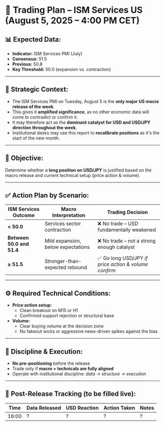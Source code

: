# 🧭 Trading Plan – ISM Services US (August 5, 2025 – 4:00 PM CET)

## 📊 Expected Data:
- **Indicator:** ISM Services PMI (July)
- **Consensus:** 51.5
- **Previous:** 50.8
- **Key Threshold:** 50.0 (expansion vs. contraction)

---

## 🔎 Strategic Context:

- The ISM Services PMI on Tuesday, August 5 is the **only major US macro release of the week**.
- This gives it **amplified significance**, as no other economic data will come to contradict or confirm it.
- It may therefore act as the **dominant catalyst for USD and USD/JPY direction throughout the week**.
- Institutional desks may use this report to **recalibrate positions** as it's the start of the new month.

---

## 🎯 Objective:
Determine whether a **long position on USD/JPY** is justified based on the macro release and current technical setup (price action & volume).

---

## ✅ Action Plan by Scenario:

| ISM Services Outcome | Macro Interpretation | Trading Decision |
|----------------------|----------------------|------------------|
| **< 50.0** | Services sector contraction | ❌ No trade – USD fundamentally weakened |
| **Between 50.0 and 51.4** | Mild expansion, below expectations | ❌ No trade – not a strong enough catalyst |
| **≥ 51.5** | Stronger-than-expected rebound | ✅ Go long USD/JPY *if price action & volume confirm* |

---

## ⚙️ Required Technical Conditions:
- **Price action setup:**
  - Clean breakout on M15 or H1
  - Confirmed support rejection or structural base
- **Volume:**
  - Clear buying volume at the decision zone
  - No fakeout wicks or aggressive news-driven spikes against the bias

---

## 🔐 Discipline & Execution:
- **No pre-positioning** before the release
- Trade only if **macro + technicals are fully aligned**
- Operate with institutional discipline: *data → structure → execution*

---

## 🧾 Post-Release Tracking (to be filled live):
| Time | Data Released | USD Reaction | Action Taken | Notes |
|------|----------------|--------------|---------------|-------|
| 16:00 | ? | ? | ? | ? |
